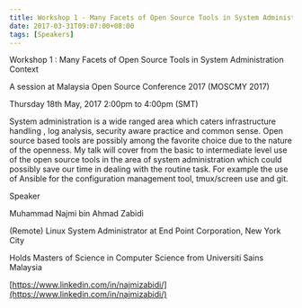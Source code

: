 ```yaml
---
title: Workshop 1 - Many Facets of Open Source Tools in System Administration Context
date: 2017-03-31T09:07:00+08:00
tags: [Speakers]
---
```


Workshop 1 : Many Facets of Open Source Tools in System Administration Context

A session at Malaysia Open Source Conference 2017 (MOSCMY 2017)

Thursday 18th May, 2017 2:00pm to 4:00pm (SMT)

System administration is a wide ranged area which caters infrastructure handling , log analysis, security aware practice and common sense. Open source based tools are possibly among the favorite choice due to the nature of the openness. My talk will cover from the basic to intermediate level use of the open source tools in the area of system administration which could possibly save our time in dealing with the routine task. For example the use of Ansible for the configuration management tool, tmux/screen use and git.  

Speaker

Muhammad Najmi bin Ahmad Zabidi

(Remote) Linux System Administrator at End Point Corporation, New York City

Holds Masters of Science in Computer Science from Universiti Sains Malaysia

[https://www.linkedin.com/in/najmizabidi/](https://www.linkedin.com/in/najmizabidi/)